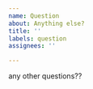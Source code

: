 ```yaml
---
name: Question
about: Anything else?
title: ''
labels: question
assignees: ''

---
```


any other questions??

